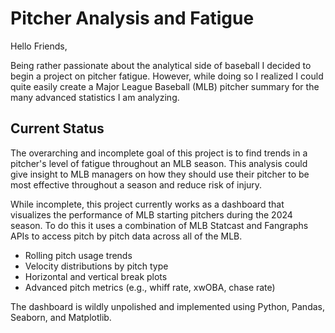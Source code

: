 
# Pitcher Analysis and Fatigue

Hello Friends,

Being rather passionate about the analytical side of baseball I decided to begin a project on pitcher fatigue. However, while doing so I realized I could quite easily create a Major League Baseball (MLB) pitcher summary for the many advanced statistics I am analyzing. 

## Current Status

The overarching and incomplete goal of this project is to find trends in a pitcher's level of fatigue throughout an MLB season. This analysis could give insight to MLB managers on how they should use their pitcher to be most effective throughout a season and reduce risk of injury. 


While incomplete, this project currently works as a dashboard that visualizes the performance of MLB starting pitchers during the 2024 season. To do this it uses a combination of MLB Statcast and Fangraphs APIs to access pitch by pitch data across all of the MLB.

- Rolling pitch usage trends  
- Velocity distributions by pitch type  
- Horizontal and vertical break plots  
- Advanced pitch metrics (e.g., whiff rate, xwOBA, chase rate)

The dashboard is wildly unpolished and implemented using Python, Pandas, Seaborn, and Matplotlib.




